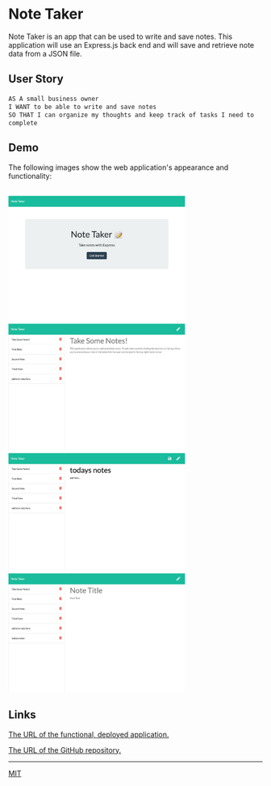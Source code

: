 # Note Taker

 Note Taker is an app that can be used to write and save notes. This application will use an Express.js back end and will save and retrieve note data from a JSON file.


## User Story

```
AS A small business owner
I WANT to be able to write and save notes
SO THAT I can organize my thoughts and keep track of tasks I need to complete
```


## Demo

The following images show the web application's appearance and functionality: 

<br><img src="./public/assets/images/screenshot1.png" alt="screenshot of starting page" width="350"/>
<br><img src="./public/assets/images/screenshot2.png" alt="screenshot of exsisting notes page" width="350"/>
<br><img src="./public/assets/images/screenshot3.png" alt="screenshot of new note taking in the app" width="350"/>
<br><img src="./public/assets/images/screenshot4.png" alt="screenshot of new note add in the app" width="350"/>


## Links

[The URL of the functional, deployed application.](https://noori36.github.io/WorkDayScheduler/)

[The URL of the GitHub repository.](https://github.com/noori36/Note-Taker)

- - -

[MIT](https://choosealicense.com/licenses/mit/)
